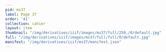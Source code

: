 ```yaml
---
pid: ms37
label: Page 37
order: '41'
collection: cahier
layout: item
thumbnail: "/img/derivatives/iiif/images/ms37/full/250,/0/default.jpg"
full: "/img/derivatives/iiif/images/ms37/full/full/0/default.jpg"
manifest: "/img/derivatives/iiif/ms37/manifest.json"
---
```


